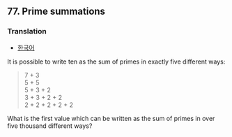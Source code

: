 ## 77. Prime summations

### Translation
* [한국어](./translation-ko.md)

It is possible to write ten as the sum of primes in exactly five different ways:

> 7 + 3<br>
> 5 + 5<br>
> 5 + 3 + 2<br>
> 3 + 3 + 2 + 2<br>
> 2 + 2 + 2 + 2 + 2

What is the first value which can be written as the sum of primes in over five thousand different ways?
